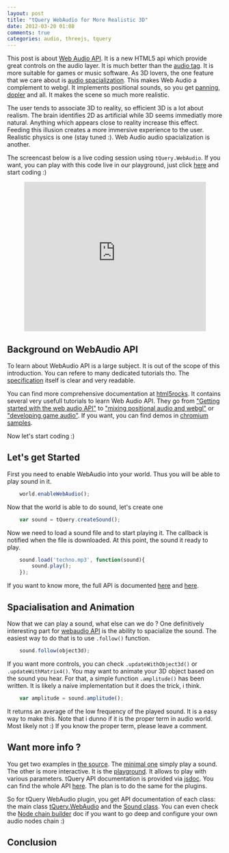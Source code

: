 ```yaml
---
layout: post
title: "tQuery WebAudio for More Realistic 3D"
date: 2012-03-20 01:08
comments: true
categories: audio, threejs, tquery
---
```


This post is about
[Web Audio API](https://dvcs.w3.org/hg/audio/raw-file/tip/webaudio/specification.html).
It is a new HTML5 api which provide great controls on the audio layer.
It is much better than the
[audio tag](http://www.w3.org/TR/html5/the-iframe-element.html#the-audio-element).
It is more suitable for games or music software.
As 3D lovers, the one feature that we care about is
[audio spacialization](http://en.wikipedia.org/wiki/3D_audio_effect).
This makes Web Audio a complement to webgl.
It implements positional sounds, so you
get
[panning](http://en.wikipedia.org/wiki/Panning_\(audio\)),
[dopler](http://en.wikipedia.org/wiki/Doppler_effect)
and all.
It makes the scene so much more realistic.

The user tends to associate 3D to reality, so efficient 3D is a lot about realism.
The brain identifies 2D as artificial while 3D seems immediatly more natural.
Anything which appears close to reality increase this effect.
Feeding this illusion creates a more immersive experience to the user.
Realistic physics is one (stay tuned :).
Web Audio audio spacialization is another.

The screencast below is a live coding session using ```tQuery.WebAudio```.
If you want, you can play with this code live in our playground, just click 
[here](http://bit.ly/GApgWg) and start coding :)

<center>
	<iframe width="425" height="349" src="http://www.youtube.com/embed/QjRF0_KENQ8" frameborder="0" allowfullscreen></iframe>
</center>

<!-- more -->

## Background on WebAudio API

To learn about WebAudio API is a large subject.
It is out of the scope of this introduction.
You can refere to many dedicated tutorials tho.
The [specification](https://dvcs.w3.org/hg/audio/raw-file/tip/webaudio/specification.html)
itself is clear and very readable.

You can find more comprehensive documentation at [html5rocks](html://html5rocks.com).
It contains several very usefull tutorials to learn Web Audio API.
They go from
["Getting started with the web audio API"](http://www.html5rocks.com/en/tutorials/webaudio/intro/)
to
["mixing positional audio and webgl"](http://www.html5rocks.com/en/tutorials/webaudio/positional_audio/)
or
["developing game audio"](http://www.html5rocks.com/en/tutorials/webaudio/games/).
If you want, you can find demos in
[chromium samples](http://chromium.googlecode.com/svn/trunk/samples/audio/index.html).

Now let's start coding :)

## Let's get Started

First you need to enable WebAudio into your world. 
Thus you will be able to play sound in it. 

```javascript
    world.enableWebAudio();
```

Now that the world is able to do sound, let's create one

```javascript
    var sound = tQuery.createSound();
```

Now we need to load a sound file and to start playing it. The callback
is notified when the file is downloaded. At this point, the sound
it ready to play.

```javascript
    sound.load('techno.mp3', function(sound){
        sound.play();
    });
```

If you want to know more, the full API is documented 
[here](http://jeromeetienne.github.com/tquery/docs/symbols/tQuery.WebAudio.Sound.html)
and
[here](http://jeromeetienne.github.com/tquery/docs/symbols/tQuery.WebAudio.html).

## Spacialisation and Animation

Now that we can play a sound, what else can we do ? One definitively interesting part for
[webaudio API](https://dvcs.w3.org/hg/audio/raw-file/tip/webaudio/specification.html)
is the ability to spacialize the sound.
The easiest way to do that is to use ```.follow()``` function. 

```javascript
    sound.follow(object3d);
```

If you want more controls, you can check
```.updateWithObject3d()``` or ```.updateWithMatrix4()```.
You may want to animate your 3D object based on the sound you hear.
For that, a simple function ```.amplitude()``` has been written.
It is likely a naive implementation but it does the trick, i think.

```javascript
    var amplitude = sound.amplitude();
```

It returns an average of the low frequency of the played sound.
It is a easy way to make this.
Note that i dunno if it is the proper term in audio world.
Most likely not :)
If you know the proper term, please leave a comment.

## Want more info ?

You get two examples in
[the source](https://github.com/jeromeetienne/tquery/tree/master/plugins/webaudio/examples).
The
[minimal one](http://jeromeetienne.github.com/tquery/plugins/webaudio/examples/)
simply play a sound.
The other is more interactive. It is the
[playground](http://jeromeetienne.github.com/tquery/plugins/webaudio/examples/playground).
It allows to play with various parameters.
tQuery API documentation is provided via
[jsdoc](http://code.google.com/p/jsdoc-toolkit/).
You can find the whole API 
[here](http://jeromeetienne.github.com/tquery/).
The plan is to do the same for the plugins.

So for tQuery WebAudio plugin, you get API documentation of each class: the main class
[tQuery.WebAudio](http://jeromeetienne.github.com/tquery/docs/symbols/tQuery.WebAudio.html)
and the
[Sound class](http://jeromeetienne.github.com/tquery/docs/symbols/tQuery.WebAudio.Sound.html).
You can even check the
[Node chain builder](http://jeromeetienne.github.com/tquery/docs/symbols/tQuery.WebAudio.NodeChainBuilder.html)
doc if you want to go deep and configure your own audio nodes chain :)

## Conclusion



